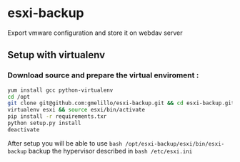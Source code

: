 # esxi-backup
Export vmware configuration and store it on webdav server


## Setup with virtualenv

### Download source and prepare the virtual enviroment :

```bash
yum install gcc python-virtualenv
cd /opt
git clone git@github.com:gmelillo/esxi-backup.git && cd esxi-backup.git
virtualenv esxi && source esxi/bin/activate
pip install -r requirements.txr
python setup.py install
deactivate
```

After setup you will be able to use ```bash /opt/esxi-backup/esxi/bin/esxi-backup``` backup the hypervisor described in ```bash /etc/esxi.ini```
